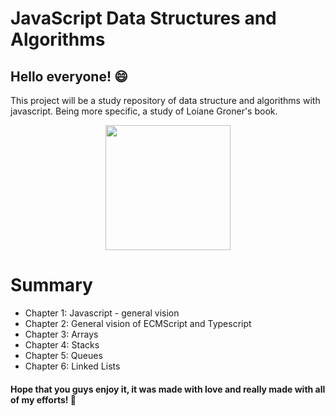 # JavaScript Data Structures and Algorithms

## Hello everyone! 😄

This project will be a study repository of data structure and algorithms with javascript. Being more specific, a study of Loiane Groner's book.

<div align="center">
  <img src="https://images-na.ssl-images-amazon.com/images/I/61AjyNPeDUL.jpg" width="200px" />
</div>

<div>
  <h1>Summary</h1>
  <ul>
    <li>Chapter 1: Javascript - general vision</li>
    <li>Chapter 2: General vision of ECMScript and Typescript</li>
    <li>Chapter 3: Arrays</li>
    <li>Chapter 4: Stacks</li>
    <li>Chapter 5: Queues</li>
    <li>Chapter 6: Linked Lists</li>
  </ul>
</div>

#### Hope that you guys enjoy it, it was made with love and really made with all of my efforts! 💙
